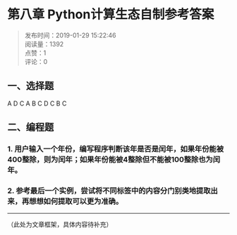 # 第八章 Python计算生态自制参考答案

> 发布时间：2019-01-29 15:22:46  
> 阅读量：1392  
> 点赞：1  
> 评论：0  

## 一、选择题

A D C A B C D C B C

## 二、编程题

### 1. 用户输入一个年份，编写程序判断该年是否是闰年，如果年份能被400整除，则为闰年；如果年份能被4整除但不能被100整除也为闰年。

### 2. 参考最后一个实例，尝试将不同标签中的内容分门别类地提取出来，再想想如何提取可以更为准确。

---

（此处为文章框架，具体内容待补充）